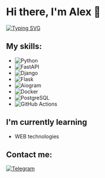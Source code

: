 # Hi there, I'm Alex 👋

[![Typing SVG](https://readme-typing-svg.demolab.com/?lines=Python+developer;Django%2C+Aiogram%2C+Docker%2C+PostgreSQL)](https://git.io/typing-svg)

## My skills:
- ![Python](https://img.shields.io/badge/Python-FFD43B?style=flat&logo=python&logoColor=blue)
- ![FastAPI](https://img.shields.io/badge/FastAPI-009688?style=flat&logo=fastapi&logoColor=white)
- ![Django](https://img.shields.io/badge/Django-092E20?style=flat&logo=django&logoColor=white)
- ![Flask](https://img.shields.io/badge/Flask-000000?style=flat&logo=flask&logoColor=white)
- ![Aiogram](https://img.shields.io/badge/Aiogram-blue?style=flat&logo=telegram)
- ![Docker](https://img.shields.io/badge/Docker-2496ED?style=flat&logo=docker&logoColor=white)
- ![PostgreSQL](https://img.shields.io/badge/PostgreSQL-316192?style=flat&logo=postgresql&logoColor=white)
- ![GitHub Actions](https://img.shields.io/badge/GitHub_Actions-2088FF?style=flat&logo=github-actions&logoColor=white)

## I'm currently learning
- WEB technologies

## Contact me:
[![Telegram](https://img.shields.io/badge/Telegram-2CA5E0?style=flat&logo=telegram&logoColor=white)](https://t.me/AlexVladimirovichB)

